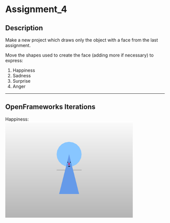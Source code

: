 # Assignment_4

## Description
Make a new project which draws only the object with a face from the last assignment.

Move the shapes used to create the face (adding more if necessary) to express:

1. Happiness
2. Sadness
3. Surprise
4. Anger
- - - -
## OpenFrameworks Iterations
Happiness:  
<img src="/Assignment_4/images/brother1.png" alt="brother1" width="80%" align="center"/> 




